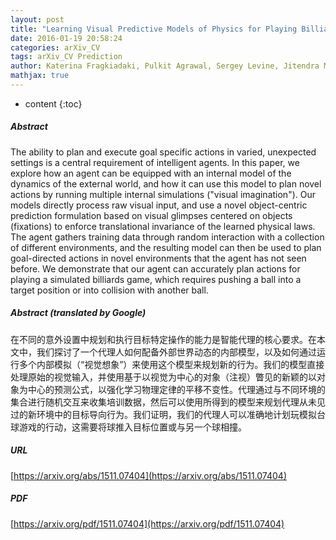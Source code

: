 ```yaml
---
layout: post
title: "Learning Visual Predictive Models of Physics for Playing Billiards"
date: 2016-01-19 20:58:24
categories: arXiv_CV
tags: arXiv_CV Prediction
author: Katerina Fragkiadaki, Pulkit Agrawal, Sergey Levine, Jitendra Malik
mathjax: true
---
```


* content
{:toc}

##### Abstract
The ability to plan and execute goal specific actions in varied, unexpected settings is a central requirement of intelligent agents. In this paper, we explore how an agent can be equipped with an internal model of the dynamics of the external world, and how it can use this model to plan novel actions by running multiple internal simulations ("visual imagination"). Our models directly process raw visual input, and use a novel object-centric prediction formulation based on visual glimpses centered on objects (fixations) to enforce translational invariance of the learned physical laws. The agent gathers training data through random interaction with a collection of different environments, and the resulting model can then be used to plan goal-directed actions in novel environments that the agent has not seen before. We demonstrate that our agent can accurately plan actions for playing a simulated billiards game, which requires pushing a ball into a target position or into collision with another ball.

##### Abstract (translated by Google)
在不同的意外设置中规划和执行目标特定操作的能力是智能代理的核心要求。在本文中，我们探讨了一个代理人如何配备外部世界动态的内部模型，以及如何通过运行多个内部模拟（“视觉想象”）来使用这个模型来规划新的行为。我们的模型直接处理原始的视觉输入，并使用基于以视觉为中心的对象（注视）瞥见的新颖的以对象为中心的预测公式，以强化学习物理定律的平移不变性。代理通过与不同环境的集合进行随机交互来收集培训数据，然后可以使用所得到的模型来规划代理从未见过的新环境中的目标导向行为。我们证明，我们的代理人可以准确地计划玩模拟台球游戏的行动，这需要将球推入目标位置或与另一个球相撞。

##### URL
[https://arxiv.org/abs/1511.07404](https://arxiv.org/abs/1511.07404)

##### PDF
[https://arxiv.org/pdf/1511.07404](https://arxiv.org/pdf/1511.07404)

